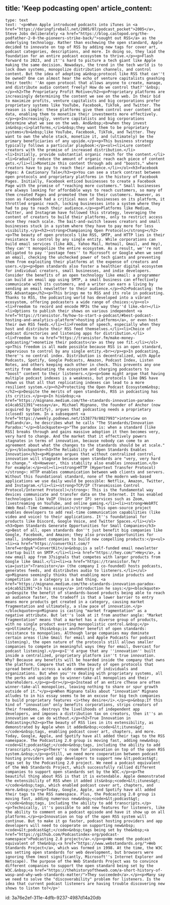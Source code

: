 title: 'Keep podcasting open'
article_content:
  -
    type: text
    text: '<p>When Apple introduced podcasts into iTunes in <a href="https://daringfireball.net/2005/07/podcast_pocket">2005</a>, Steve Jobs deliberately <a href="https://blog.castopod.org/the-podfather-2-0-the-pioneers-strike-back/">sought out RSS</a> as the underlying technology. Rather than eschewing the open standard, Apple decided to innovate on top of RSS by adding new tags for cover art, podcast categories, descriptions, and more. In doing so, they laid the foundation for an entire podcast ecosystem to thrive.</p><p>Flash forward to 2023, and it''s hard to picture a tech giant like Apple making the same decision. Nowadays, the trend in the tech world is to lock down systems, monopolize distribution channels, and control content. But the idea of adopting a&nbsp;protocol like RSS that can''t be owned? One can almost hear the echo of venture capitalists gnashing their teeth: ''An open protocol that allows anyone to create, manage, and distribute audio content freely? How do we control that?''&nbsp;</p><h2>The Proprietary Profit Motive</h2><p>Proprietary platforms are increasingly determining the content we see on the web. In their bid to maximize profits, venture capitalists and big corporations prefer proprietary systems like YouTube, Facebook, TikTok, and Twitter. The reason is simple: these platforms give them control over content and data, enabling them to monetize their investments more effectively.</p><p>Increasingly, venture capitalists and big corporations determine what we see on the web. And&nbsp;<b>when they invest in&nbsp;<i>platforms,</i>&nbsp;they want them to be proprietary systems</b>&nbsp;like YouTube, Facebook, TikTok, and Twitter. They want to own the whole stack, monetize it, and (ultimately) be the primary beneficiaries of any upside.</p><p>This business strategy typically follows a particular playbook:</p><ol><li>Lure content creators with the promise of increased distribution.</li><li>Initially, provide substantial organic reach for the content.</li><li>Gradually reduce the amount of organic reach each piece of content gets.</li><li>Monetize this content through ads and "boosts," where creators have to pay to reach their audience.</li></ol><h3>Facebook Pages: A Cautionary Tale</h3><p>You can see a stark contrast between open protocols and proprietary platforms in the history of Facebook Pages. Initially, Facebook enticed businesses to create a Facebook Page with the promise of "reaching more customers." Small businesses are always looking for affordable ways to reach customers, so many of them created Pages and promoted them to their customers. However, as soon as Facebook had a critical mass of businesses on its platform, it throttled organic reach, locking businesses into a system where they had to pay to reach their audience.</p><p>Platforms like Medium, Twitter, and Instagram have followed this strategy, leveraging the content of creators to build their platforms, only to restrict access once they reach scale. The bait-and-switch leaves creators and small businesses stuck in a system where they have to pay more for less visibility.</p><h2><strong>Championing Open Protocols</strong></h2><p>The beauty of open protocols like RSS, SMTP, and HTTP lies in their resistance to control by any single entity. While corporations can build email services (like AOL, Yahoo Mail, Hotmail, Gmail, and Hey), they can''t monopolize the entire ecosystem. As a result, we''re not obligated to pay ''postage fees'' to Microsoft or Google when we send an email, checking the unchecked power of tech giants and preventing them from exploiting their platforms at the expense of creators and users.</p><p>Open standards also foster a healthier digital ecosystem for individual creators, small businesses, and indie developers. Consider the benefits of an open technology like email: a programmer can build an email app using SMTP, a small business can effectively communicate with its customers, and a writer can earn a living by sending an email newsletter to their audience.</p><h2>Podcasting: the RSS Advantage</h2><p>This brings me to RSS and its role in podcasting. Thanks to RSS, the podcasting world has developed into a vibrant ecosystem, offering podcasters a wide range of choices:</p><ol><li>Freedom to record and encode MP3s the way they''d like.<br></li><li>Options to publish their shows on various independent <a href="https://transistor.fm/how-to-start-a-podcast/#best-podcast-hosting-and-analytics-platform">hosting platforms</a>, or even host their own RSS feeds.</li><li>Freedom of speech, especially when they host and distribute their RSS feed themselves.</li><li>Choice of podcast directories and listening apps for distribution.</li><li>Freedom to <a href="https://transistor.fm/make-money-podcasting/">monetize their podcasts</a> as they see fit.</li></ol><p>This freedom is all made possible because RSS is an open standard, impervious to control by any single entity.<br></p><p>In podcasting, there''s no central index. Distribution is decentralized, with Apple Podcasts, Spotify, Google Podcasts, Amazon, Podcast Index, Listen Notes, and others keeping each other in check. This prevents any one entity from dominating the ecosystem and charging podcasters to "boost" content to their listeners.</p><p>Some might argue that having multiple podcast indexes is a weakness, but protocols like DNS have shown us that all that replicating indexes can lead to a more resilient system.</p><h2>Protecting the Open Podcast Ecosystem&nbsp;</h2><p>Despite the merits of open standards, RSS in podcasting has its critics.</p><p>In his&nbsp;<a href="https://mignano.medium.com/the-standards-innovation-paradox-e14cab521391">essay</a>, Michael Mignano, the founder of Anchor (now acquired by Spotify), argues that podcasting needs a proprietary (closed) system. In a subsequent <a href="https://weekly.podnews.net/1538779/8027993">interview on Podland</a>, he describes what he calls "The Standards/Innovation Paradox:"</p><blockquote><p>"The paradox is: when a standard [like RSS] breaks through and gains massive adoption it then becomes very, very hard to change. And the market that it effectively powers stagnates in terms of innovation, because nobody can come to an agreement about what the changes to the standards should be at scale."</p></blockquote><h3>The Reliability of Open Standards Enables Innovation</h3><p>Mignano argues that without centralized control, innovation will stagnate because open standards are "very, very hard to change." <b>However, this stability also enables innovation.</b> For example:</p><ol><li><strong>HTTP (Hypertext Transfer Protocol)</strong>: HTTP enables communication between web clients and servers. Without this foundational standard, none of the modern web-based applications we use daily would be possible: Netflix, Amazon, Twitter, and Instagram.</li><li><strong>TCP/IP (Transmission Control Protocol/Internet Protocol)</strong>: This is the fundamental way devices communicate and transfer data on the Internet. It has enabled technologies like VoIP (Voice over IP) services such as Zoom, livestreaming on YouTube, and online gaming.</li><li><strong>WebRTC (Web Real-Time Communication)</strong>: This open-source project enables developers to add real-time communication capabilities (like video and voice) to their applications. It''s foundational for products like Discord, Google Voice, and Twitter Spaces.</li></ol><h3>Open Standards Generate Opportunities for Small Companies</h3><p>Best of all, open standards don''t just benefit big companies like Google, Facebook, and Amazon; they also provide opportunities for small, independent companies to build new compelling products:</p><ul><li><a href="https://convertkit.com/?lmref=erdpyA">ConvertKit</a>&nbsp;is a self-funded email newsletter startup built on SMTP.</li><li><a href="https://hey.com/">Hey</a>, a new email app from 37signals that competes with larger products from Google like Gmail.</li><li><a href="https://transistor.fm/?via=justin">Transistor</a> (the company I co-founded) hosts podcasts, generates feeds, and distributes audio to listeners.</li></ul><p>Mignano seemingly thinks that enabling more indie products and competition in a category is a bad thing. <a href="https://mignano.medium.com/the-standards-innovation-paradox-e14cab521391">In his essay</a> introduction he says:</p><blockquote><p>Despite the benefit of standards-based products being able to reach an audience faster, the tradeoff is that a lower barrier to entry means more products get created in a category, causing market fragmentation and ultimately, a slow pace of innovation.</p></blockquote><p>Mignano is casting "market fragmentation" as a negative attribute. But let''s look at it from another angle: "Market fragmentation" means that a market has a diverse group of products, with no single product exerting monopolistic control.&nbsp;</p><p>Ultimately, this&nbsp;is another benefit of open standards: resistance to monopolies. Although large companies may dominate certain areas (like Gmail for email and Apple Podcasts for podcast listening), the open nature of the protocols still allows smaller companies to compete in meaningful ways (Hey for email, Overcast for podcast listening).</p><p>I''d argue that any ''innovation'' built inside a centralized, proprietary platform isn''t true innovation. Why? Because any benefits will be hoarded inside the company that owns the platform. Compare that with the beauty of open protocols that spread benefits across a wide community of individuals and organizations. But when you''re dealing with proprietary systems, all the perks and upside go to winner-take-all monopolies and their shareholders.</p><p><br></p><p>Instead of an entire cThese are often winner-take-all monopolies, leaving nothing to share or spur growth outside of it."</p><p>When Mignano talks about "innovation" Mignano alludes to in his essay seems to be an excuse for big tech companies to build proprietary features <i>they desire</i>.</p><p>&nbsp;If this kind of "innovation" only benefits corporations, strips creators of their freedoms, destroys the livelihoods of independent app developers, and imposes a distribution tax on creators, then it''s an innovation we can do without.</p><h2>True Innovation in Podcasting</h2><p>The beauty of RSS lies in its extensibility, as demonstrated by Apple when it added&nbsp;<code>&lt;itunes&gt;</code>&nbsp;tags, enabling podcast cover art, chapters, and more. Today, Google, Apple, and Spotify have all added their tags to the RSS namespace. The Podcasting 2.0 group is moving fast, adding new&nbsp;<code>&lt;podcast&gt;</code>&nbsp;tags, including the ability to add transcripts.</p><p>There''s room for innovation on top of the open RSS system.&nbsp;</p><p>Still, we need more cooperation between podcast hosting providers and app developers to support new &lt;podcast&gt; tags set by the Podcasting 2.0 project. We need a podcast equivalent of the Web Standards Project, which successfully rallied different companies to support open standards set by the W3C.</p><p>The beautiful thing about RSS is that it is extendable. Apple demonstrated the extensibility of RSS when it added its&nbsp;<code>&lt;itunes&gt;</code>&nbsp;tags, which enabled podcast cover art, chapters, and more.&nbsp;</p><p>Today, Google, Apple, and Spotify have all added their tags to the RSS namespace. Plus, the Podcasting 2.0 group is moving fast, adding numerous new&nbsp;<code>&lt;podcast&gt;</code>&nbsp;tags, including the ability to add transcripts.</p><p>Technically, it''s possible to add new features for listeners, like the ability to comment on a podcast episode and have it show up on all platforms.</p><p>Innovation on top of the open RSS system will continue. But to make it go faster, podcast hosting providers and app developers will need to cooperate on supporting new&nbsp;<code>&lt;podcast&gt;</code>&nbsp;tags being set by the&nbsp;<a href="https://github.com/Podcastindex-org/podcast-namespace">Podcasting 2.0 project</a>.</p><p>We need the podcast equivalent of the&nbsp;<a href="https://www.webstandards.org/">Web Standards Project</a>, which was formed in 1998. At the time, the W3C was setting open standards for web development, but browsers were ignoring them (most significantly, Microsoft''s Internet Explorer and Netscape). The purpose of the Web Standards Project was to convince different companies to support the open standard being set by the W3C.&nbsp;<a href="https://thehistoryoftheweb.com/a-short-history-of-wasp-and-why-web-standards-matter/">They succeeded</a>.</p><p>Many say we need to solve the "discoverability" problem for listeners. Is the idea that current podcast listeners are having trouble discovering new shows to listen to?</p>'
id: 3a76e2ef-311e-4dfb-9237-4987d14a20db
